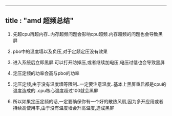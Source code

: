 ---

## title : "amd 超频总结"

1. 先超cpu再超内存..内存超频问题会影响cpu超频.内存超频的问题也会导致黑屏

2. pbo中的温度墙以及负压,对于定频定压没有效果

3. 进入系统后立即黑屏.可以打开防掉压,或者继续加电压,电压过低也会导致黑屏

4. 定压定频的功率会高与pbo的功率

5. 定压定频,由于没有温度墙等限制..一定要注意温度..基本上黑屏重启都是cpu的温度造成的..cpu核心温度超过100就会黑屏

6. 所以如果定压定频的话,一定要确保你有一个好的散热风扇,因为多开应用或者持续高使用率,由于没有温度墙会升高温度,造成黑屏